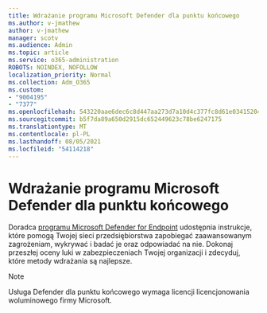 ```yaml
---
title: Wdrażanie programu Microsoft Defender dla punktu końcowego
ms.author: v-jmathew
author: v-jmathew
manager: scotv
ms.audience: Admin
ms.topic: article
ms.service: o365-administration
ROBOTS: NOINDEX, NOFOLLOW
localization_priority: Normal
ms.collection: Adm_O365
ms.custom:
- "9004195"
- "7377"
ms.openlocfilehash: 543220aae6dec6c8d447aa273d7a10d4c377fc8d61e03415204f5fd2eabe6242
ms.sourcegitcommit: b5f7da89a650d2915dc652449623c78be6247175
ms.translationtype: MT
ms.contentlocale: pl-PL
ms.lasthandoff: 08/05/2021
ms.locfileid: "54114218"
---
```

# <a name="deploy-microsoft-defender-for-endpoint"></a>Wdrażanie programu Microsoft Defender dla punktu końcowego

Doradca [programu Microsoft Defender for Endpoint](https://go.microsoft.com/fwlink/?linkid=2146241) udostępnia instrukcje, które pomogą Twojej sieci przedsiębiorstwa zapobiegać zaawansowanym zagrożeniam, wykrywać i badać je oraz odpowiadać na nie. Dokonaj przeszłej oceny luki w zabezpieczeniach Twojej organizacji i zdecyduj, które metody wdrażania są najlepsze.

> [!NOTE]
> Usługa Defender dla punktu końcowego wymaga licencji licencjonowania woluminowego firmy Microsoft.

